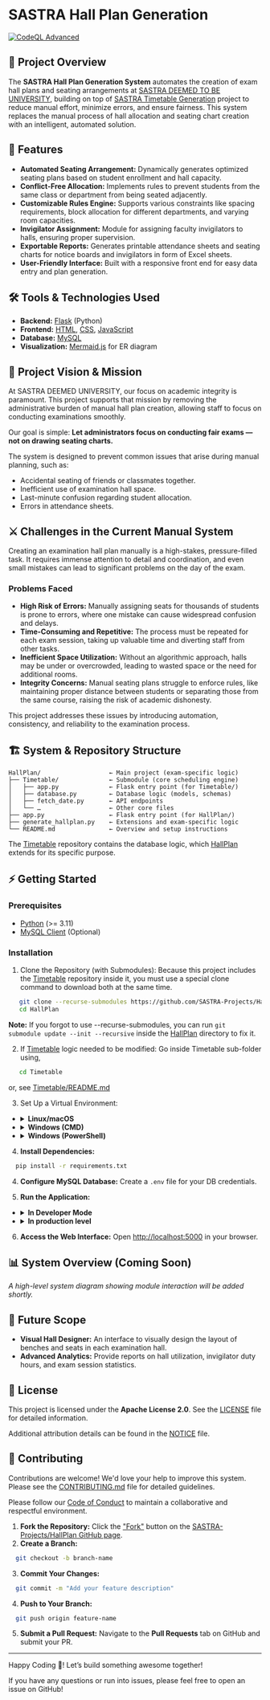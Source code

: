 # SASTRA Hall Plan Generation
[![CodeQL Advanced](https://github.com/SASTRA-Projects/SASTRA-Timetable/actions/workflows/codeql.yml/badge.svg)](https://github.com/SASTRA-Projects/HallPlan/actions/workflows/codeql.yml)

## **📘 Project Overview**

The **SASTRA Hall Plan Generation System** automates the creation of exam hall plans and seating arrangements at [SASTRA DEEMED TO BE UNIVERSITY](https://www.sastra.edu), building on top of [SASTRA Timetable Generation](https://github.com/SASTRA-Projects/Timetable) project to reduce manual effort, minimize errors, and ensure fairness.
This system replaces the manual process of hall allocation and seating chart creation with an intelligent, automated solution.

## **🚀 Features**

* **Automated Seating Arrangement:** Dynamically generates optimized seating plans based on student enrollment and hall capacity.
* **Conflict-Free Allocation:** Implements rules to prevent students from the same class or department from being seated adjacently.
* **Customizable Rules Engine:** Supports various constraints like spacing requirements, block allocation for different departments, and varying room capacities.
* **Invigilator Assignment:** Module for assigning faculty invigilators to halls, ensuring proper supervision.
* **Exportable Reports:** Generates printable attendance sheets and seating charts for notice boards and invigilators in form of Excel sheets.
* **User-Friendly Interface:** Built with a responsive front end for easy data entry and plan generation.

## **🛠️ Tools & Technologies Used**

* **Backend:** [Flask](https://flask.palletsprojects.com/en/stable/) (Python)
* **Frontend:** [HTML](https://html.com/), [CSS](https://css3.com/), [JavaScript](https://www.javascript.com/)
* **Database:** [MySQL](https://www.mysql.com/)
* **Visualization:** [Mermaid.js](https://mermaid-js.github.io/) for ER diagram

## **🎯 Project Vision & Mission**

At SASTRA DEEMED UNIVERSITY, our focus on academic integrity is paramount.
This project supports that mission by removing the administrative burden of manual hall plan creation, allowing staff to focus on conducting examinations smoothly.

Our goal is simple: **Let administrators focus on conducting fair exams — not on drawing seating charts.**

The system is designed to prevent common issues that arise during manual planning, such as:

* Accidental seating of friends or classmates together.
* Inefficient use of examination hall space.
* Last-minute confusion regarding student allocation.
* Errors in attendance sheets.

## **⚔️ Challenges in the Current Manual System**

Creating an examination hall plan manually is a high-stakes, pressure-filled task. It requires immense attention to detail and coordination, and even small mistakes can lead to significant problems on the day of the exam.

### **Problems Faced**

* **High Risk of Errors:** Manually assigning seats for thousands of students is prone to errors, where one mistake can cause widespread confusion and delays.
* **Time-Consuming and Repetitive:** The process must be repeated for each exam session, taking up valuable time and diverting staff from other tasks.
* **Inefficient Space Utilization:** Without an algorithmic approach, halls may be under or overcrowded, leading to wasted space or the need for additional rooms.
* **Integrity Concerns:** Manual seating plans struggle to enforce rules, like maintaining proper distance between students or separating those from the same course, raising the risk of academic dishonesty.

This project addresses these issues by introducing automation, consistency, and reliability to the examination process.

## **🏗️ System & Repository Structure**

```
HallPlan/                   ← Main project (exam-specific logic)
├── Timetable/              ← Submodule (core scheduling engine)
│   ├── app.py              ← Flask entry point (for Timetable/)
│   ├── database.py         ← Database logic (models, schemas)
│   ├── fetch_date.py       ← API endpoints
│   └── …                   ← Other core files
├── app.py                  ← Flask entry point (for HallPlan/)
├── generate_hallplan.py    ← Extensions and exam-specific logic
└── README.md               ← Overview and setup instructions
```
The [Timetable](https://github.com/SASTRA-Projects/Timetable) repository contains the database logic, which [HallPlan](https://github.com/SASTRA-Projects/HallPlan) extends for its specific purpose.

## **⚡ Getting Started**

### **Prerequisites**

* [Python](https://www.python.org/downloads/) (>= 3.11)
* [MySQL Client](https://dev.mysql.com/downloads/) (Optional)

### **Installation**

1. Clone the Repository (with Submodules):
   Because this project includes the [Timetable](https://github.com/SASTRA-Projects/Timetable) repository inside it, you must use a special clone command to download both at the same time.
```sh
   git clone --recurse-submodules https://github.com/SASTRA-Projects/HallPlan/
   cd HallPlan
```
   **Note:** If you forgot to use --recurse-submodules, you can run `git submodule update --init --recursive` inside the [HallPlan](https://github.com/SASTRA-Projects/HallPlan) directory to fix it.

2. If [Timetable](https://github.com/SASTRA-Projects/Timetable) logic needed to be modified:
   Go inside Timetable sub-folder using,
```sh
   cd Timetable
```
   or, see [Timetable/README.md](/Timetable/README.md)

3. Set Up a Virtual Environment:

- <details>
    <summary><strong>Linux/macOS</strong></summary>

    ```sh
    python3 -m venv venv
    source venv/bin/activate
    ```
  </details>

- <details>
    <summary><strong>Windows (CMD)</strong></summary>

    ```sh
      python -m venv venv
      venv\Scripts\activate
    ```
  </details>

- <details>
    <summary><strong>Windows (PowerShell)</strong></summary>

    ```sh
      python -m venv venv
      .\venv\Scripts\Activate.ps1
    ```
  </details>

4. **Install Dependencies:**
```sh
  pip install -r requirements.txt
```


4. **Configure MySQL Database:**
Create a `.env` file for your DB credentials.

5. **Run the Application:**

- <details>
    <summary><strong>In Developer Mode</strong></summary>

    ```sh
      python app.py
    ```
  </details>

- <details>
    <summary><strong>In production level</strong></summary>

    - **Windows:**
    ```sh
      waitress-serve --host=localhost --port=5000 app:app
    ```

    - **Linux/macOS:**
    ```sh
      gunicorn app:app --bind 0.0.0.0:5000
    ```
</details>

6. **Access the Web Interface:**
Open [http://localhost:5000](http://localhost:5000) in your browser.

## 📊 System Overview (Coming Soon)
*A high-level system diagram showing module interaction will be added shortly.*

## **🧠 Future Scope**

* **Visual Hall Designer:** An interface to visually design the layout of benches and seats in each examination hall.
* **Advanced Analytics:** Provide reports on hall utilization, invigilator duty hours, and exam session statistics.

## **📜 License**

This project is licensed under the **Apache License 2.0**. See the [LICENSE](LICENSE) file for detailed information.

Additional attribution details can be found in the [NOTICE](NOTICE) file.

## **🤝 Contributing**

Contributions are welcome! We'd love your help to improve this system. Please see the [CONTRIBUTING.md](CONTRIBUTING.md) file for detailed guidelines.

Please follow our [Code of Conduct](CODE_OF_CONDUCT.md) to maintain a collaborative and respectful environment.

1. **Fork the Repository:** Click the ["Fork"](https://github.com/SASTRA-Projects/HallPlan/fork) button on the [SASTRA-Projects/HallPlan GitHub page](https://github.com/SASTRA-Projects/HallPlan).
2. **Create a Branch:**
```sh
  git checkout -b branch-name
```
3. **Commit Your Changes:**
```sh
  git commit -m "Add your feature description"
```
4. **Push to Your Branch:**
```sh
  git push origin feature-name
```
5. **Submit a Pull Request:** Navigate to the **Pull Requests** tab on GitHub and submit your PR.

---

Happy Coding 🚀! Let’s build something awesome together!

If you have any questions or run into issues, please feel free to open an issue on GitHub!
